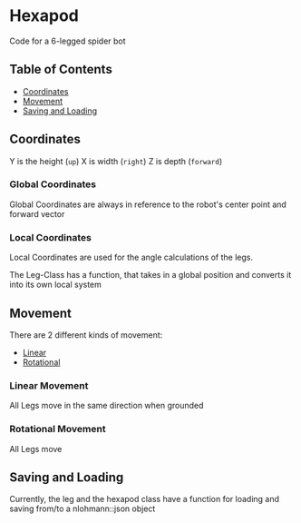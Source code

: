 # Hexapod

Code for a 6-legged spider bot

## Table of Contents

- [Coordinates](#coordinates)
- [Movement](#movement)
- [Saving and Loading](#saving-and-loading)

## Coordinates

Y is the height (`up`)
X is width (`right`)
Z is depth (`forward`)

### Global Coordinates

Global Coordinates are always in reference to the robot's center point and forward vector

### Local Coordinates

Local Coordinates are used for the angle calculations of the legs.

The Leg-Class has a function, that takes in a global position and converts it into its own local system

## Movement

There are 2 different kinds of movement:

- [Linear](#linear-movement)
- [Rotational](#rotational-movement)

### Linear Movement

All Legs move in the same direction when grounded

### Rotational Movement

All Legs move

## Saving and Loading

Currently, the leg and the hexapod class have a function for loading and saving from/to a nlohmann::json object
